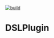 [![build](https://github.com/Dwk0910/DSLPlugin/actions/workflows/build.yml/badge.svg)](https://github.com/Dwk0910/DSLPlugin/actions/workflows/build.yml)
# DSLPlugin
